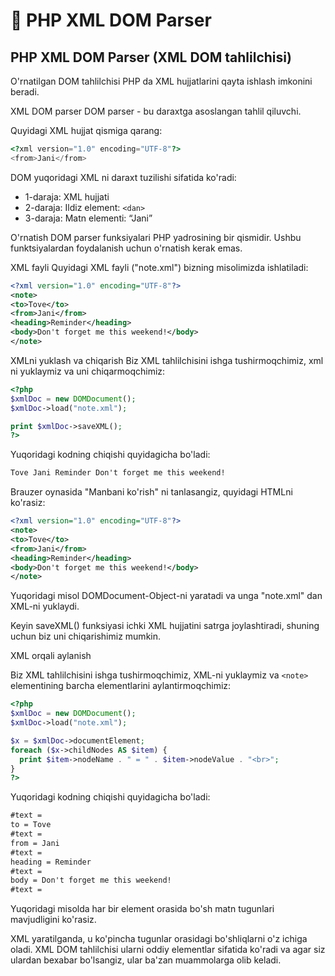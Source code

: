 # 📔 PHP XML DOM Parser

## PHP XML DOM Parser (XML DOM tahlilchisi)

O'rnatilgan DOM tahlilchisi PHP da XML hujjatlarini qayta ishlash imkonini beradi.

XML DOM parser
DOM parser - bu daraxtga asoslangan tahlil qiluvchi.

Quyidagi XML hujjat qismiga qarang:

```php
<?xml version="1.0" encoding="UTF-8"?>
<from>Jani</from>
```

DOM yuqoridagi XML ni daraxt tuzilishi sifatida ko'radi:

- 1-daraja: XML hujjati
- 2-daraja: Ildiz element: `<dan>`
- 3-daraja: Matn elementi: “Jani”

O'rnatish
DOM parser funksiyalari PHP yadrosining bir qismidir. Ushbu funktsiyalardan foydalanish uchun o'rnatish kerak emas.

XML fayli
Quyidagi XML fayli ("note.xml") bizning misolimizda ishlatiladi:

```xml
<?xml version="1.0" encoding="UTF-8"?>
<note>
<to>Tove</to>
<from>Jani</from>
<heading>Reminder</heading>
<body>Don't forget me this weekend!</body>
</note>
```

XMLni yuklash va chiqarish
Biz XML tahlilchisini ishga tushirmoqchimiz, xml ni yuklaymiz va uni chiqarmoqchimiz:

```php
<?php
$xmlDoc = new DOMDocument();
$xmlDoc->load("note.xml");

print $xmlDoc->saveXML();
?>
```

Yuqoridagi kodning chiqishi quyidagicha bo'ladi:

```xml
Tove Jani Reminder Don't forget me this weekend!
```

Brauzer oynasida "Manbani ko'rish" ni tanlasangiz, quyidagi HTMLni ko'rasiz:

```xml
<?xml version="1.0" encoding="UTF-8"?>
<note>
<to>Tove</to>
<from>Jani</from>
<heading>Reminder</heading>
<body>Don't forget me this weekend!</body>
</note>
```

Yuqoridagi misol DOMDocument-Object-ni yaratadi va unga "note.xml" dan XML-ni yuklaydi.

Keyin saveXML() funksiyasi ichki XML hujjatini satrga joylashtiradi, shuning uchun biz uni chiqarishimiz mumkin.

XML orqali aylanish

Biz XML tahlilchisini ishga tushirmoqchimiz, XML-ni yuklaymiz va `<note>` elementining barcha elementlarini aylantirmoqchimiz:

```php
<?php
$xmlDoc = new DOMDocument();
$xmlDoc->load("note.xml");

$x = $xmlDoc->documentElement;
foreach ($x->childNodes AS $item) {
  print $item->nodeName . " = " . $item->nodeValue . "<br>";
}
?>
```


Yuqoridagi kodning chiqishi quyidagicha bo'ladi:

```xml
#text =
to = Tove
#text =
from = Jani
#text =
heading = Reminder
#text =
body = Don't forget me this weekend!
#text =
```

Yuqoridagi misolda har bir element orasida bo'sh matn tugunlari mavjudligini ko'rasiz.

XML yaratilganda, u ko'pincha tugunlar orasidagi bo'shliqlarni o'z ichiga oladi. XML DOM tahlilchisi ularni oddiy elementlar sifatida ko'radi va agar siz ulardan bexabar bo'lsangiz, ular ba'zan muammolarga olib keladi.















